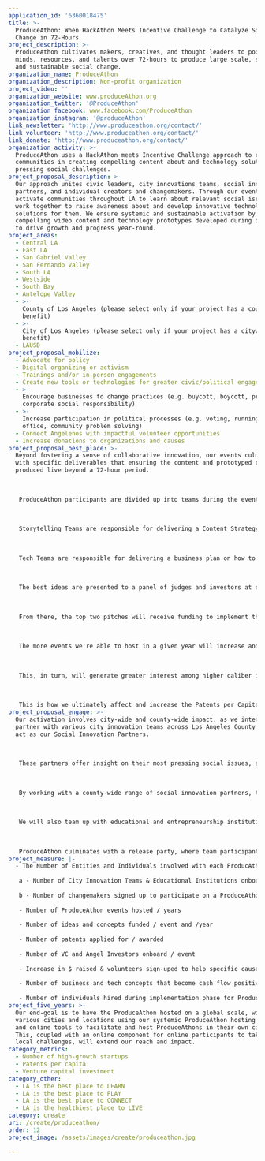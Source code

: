 ```yaml
---
application_id: '6360018475'
title: >-
  ProduceAthon: When HackAthon Meets Incentive Challenge to Catalyze Social
  Change in 72-Hours
project_description: >-
  ProduceAthon cultivates makers, creatives, and thought leaders to pool their
  minds, resources, and talents over 72-hours to produce large scale, systemic,
  and sustainable social change.
organization_name: ProduceAthon
organization_description: Non-profit organization
project_video: ''
organization_website: www.produceAthon.org
organization_twitter: '@ProduceAthon'
organization_facebook: www.facebook.com/ProduceAthon
organization_instagram: '@produceAthon'
link_newsletter: 'http://www.produceathon.org/contact/'
link_volunteer: 'http://www.produceathon.org/contact/'
link_donate: 'http://www.produceathon.org/contact/'
organization_activity: >-
  ProduceAthon uses a HackAthon meets Incentive Challenge approach to catalyze
  communities in creating compelling content about and technology solutions for
  pressing social challenges.
project_proposal_description: >-
  Our approach unites civic leaders, city innovations teams, social innovation
  partners, and individual creators and changemakers. Through our events, we
  activate communities throughout LA to learn about relevant social issues and
  work together to raise awareness about and develop innovative technology
  solutions for them. We ensure systemic and sustainable activation by using the
  compelling video content and technology prototypes developed during our events
  to drive growth and progress year-round.
project_areas:
  - Central LA
  - East LA
  - San Gabriel Valley
  - San Fernando Valley
  - South LA
  - Westside
  - South Bay
  - Antelope Valley
  - >-
    County of Los Angeles (please select only if your project has a countywide
    benefit)
  - >-
    City of Los Angeles (please select only if your project has a citywide
    benefit)
  - LAUSD
project_proposal_mobilize:
  - Advocate for policy
  - Digital organizing or activism
  - Trainings and/or in-person engagements
  - Create new tools or technologies for greater civic/political engagement
  - >-
    Encourage businesses to change practices (e.g. buycott, boycott, promote
    corporate social responsibility)
  - >-
    Increase participation in political processes (e.g. voting, running for
    office, community problem solving)
  - Connect Angelenos with impactful volunteer opportunities
  - Increase donations to organizations and causes
project_proposal_best_place: >-
  Beyond fostering a sense of collaborative innovation, our events culminate
  with specific deliverables that ensuring the content and prototyped concepts
  produced live beyond a 72-hour period. 
   
   
   
   ProduceAthon participants are divided up into teams during the event. Storytelling Teams and Tech Teams. While some team members develop actual content, videos, and prototype new technologies, other team members will be focused on strategy and growth pertaining to their projects. 
   
   
   
   Storytelling Teams are responsible for delivering a Content Strategy Plan to ensure the cause they've worked on can use the content to (1) generate awareness (2) increase volunteerism (3) increase donations
   
   
   
   Tech Teams are responsible for delivering a business plan on how to fund, scale, and implement their proposed technology to address the social or city challenge they worked on. 
   
   
   
   The best ideas are presented to a panel of judges and investors at event culmination -- during a Release Party. 
   
   
   
   From there, the top two pitches will receive funding to implement their content strategy and business plan as well as access to resources, mentors, co-working spaces, and city officials for guidance that monitors progress and ensures sustainable and systemic growth. 
   
   
   
   The more events we're able to host in a given year will increase and attract higher caliber participants and result in more innovative ideas and concepts. 
   
   
   
   This, in turn, will generate greater interest among higher caliber investors and VCs.
   
   
   
   This is how we ultimately affect and increase the Patents per Capita, # of high growth startups, and VC investment.
project_proposal_engage: >-
  Our activation involves city-wide and county-wide impact, as we intend to
  partner with various city innovation teams across Los Angeles County who will
  act as our Social Innovation Partners. 
   
   
   
   These partners offer insight on their most pressing social issues, along with desired success metrics they want to see directly impacted as a gauge for monitoring progress. 
   
   
   
   By working with a county-wide range of social innovation partners, the ProduceAthon challenge prompts and themes will be relevant, current, and very specific to unique challenges that various parts of LA county face.
   
   
   
   We will also team up with educational and entrepreneurship institutions, who will act as mentors throughout the 72-Hour ProduceAthon duration. These experts will offer teams access to relevant tools needed in creating their deliverables, and guide them in optimizing their concepts and pitches for successful implemenation.
   
   
   
   ProduceAthon culminates with a release party, where team participants present their deliverables and pitch their concepts in front of a panel of judges and investors. The winning ideas will receive funding for implementation and well as access to mentors and resources to ensure and monitor progress.
project_measure: |-
  - The Number of Entities and Individuals involved with each ProducAthon event
   
   a - Number of City Innovation Teams & Educational Institutions onboard
   
   b - Number of changemakers signed up to participate on a ProduceAthon team
   
   - Number of ProduceAthon events hosted / years
   
   - Number of ideas and concepts funded / event and /year
   
   - Number of patents applied for / awarded
   
   - Number of VC and Angel Investors onboard / event
   
   - Increase in $ raised & volunteers sign-uped to help specific causes post-ProduceAthon content creation and content release
   
   - Number of business and tech concepts that become cash flow positive post-ProduceAthon
   
   - Number of individuals hired during implementation phase for ProduceAthon winning ideas
project_five_years: >-
  Our end-goal is to have the ProduceAthon hosted on a global scale, with
  various cities and locations using our systemic ProduceAthon hosting process
  and online tools to facilitate and host ProduceAthons in their own cities.
  This, coupled with an online component for online participants to take part in
  local challenges, will extend our reach and impact.
category_metrics:
  - Number of high-growth startups
  - Patents per capita
  - Venture capital investment
category_other:
  - LA is the best place to LEARN
  - LA is the best place to PLAY
  - LA is the best place to CONNECT
  - LA is the healthiest place to LIVE
category: create
uri: /create/produceathon/
order: 12
project_image: /assets/images/create/produceathon.jpg

---
```

